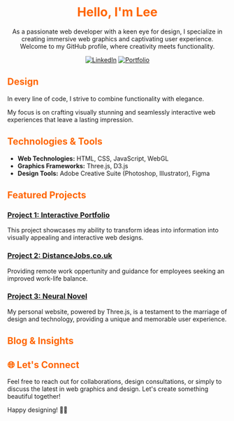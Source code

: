 <div align="center">

# <span style="color: #ff6600;">Hello, I'm Lee</span>

As a passionate web developer with a keen eye for design, I specialize in creating immersive web graphics and captivating user experience.
 Welcome to my GitHub profile, where creativity meets functionality.
 
[![LinkedIn](https://img.shields.io/badge/-LinkedIn-blue?style=flat-square&logo=linkedin&logoColor=white)](link-to-linkedin)
[![Portfolio](https://img.shields.io/badge/-Portfolio-black?style=flat-square&logo=web)](link-to-portfolio)

</div>

## <span style="color: #ff6600;">Design</span>

In every line of code, I strive to combine functionality with elegance. 

My focus is on crafting visually stunning and seamlessly interactive web experiences that leave a lasting impression.

## <span style="color: #ff6600;">Technologies & Tools</span>

- **Web Technologies:** HTML, CSS, JavaScript, WebGL
- **Graphics Frameworks:** Three.js, D3.js
- **Design Tools:** Adobe Creative Suite (Photoshop, Illustrator), Figma

## <span style="color: #ff6600;">Featured Projects</span>

### [Project 1: Interactive Portfolio](https://leejackson.info/)

 This project showcases my ability to transform ideas into information into visually appealing and interactive web designs.

### [Project 2: DistanceJobs.co.uk](https://www.distancejobs.co.uk/)

Providing remote work oppertunity and guidance for employees seeking an improved work-life balance.

### [Project 3: Neural Novel](https://neuralnovel.com/)


My personal website, powered by Three.js, is a testament to the marriage of design and technology, providing a unique and memorable user experience.

## <span style="color: #ff6600;">Blog & Insights</span>


## <span style="color: #ff6600;">🌐 Let's Connect</span>

Feel free to reach out for collaborations, design consultations, or simply to discuss the latest in web graphics and design. Let's create something beautiful together!

Happy designing! 🎨✨
